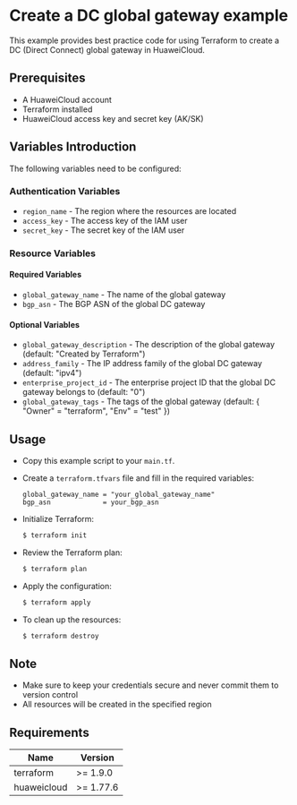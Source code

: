 # Create a DC global gateway example

This example provides best practice code for using Terraform to create a DC (Direct Connect) global gateway in HuaweiCloud.

## Prerequisites

* A HuaweiCloud account
* Terraform installed
* HuaweiCloud access key and secret key (AK/SK)

## Variables Introduction

The following variables need to be configured:

### Authentication Variables

* `region_name` - The region where the resources are located
* `access_key` - The access key of the IAM user
* `secret_key` - The secret key of the IAM user

### Resource Variables

#### Required Variables

* `global_gateway_name` - The name of the global gateway
* `bgp_asn` - The BGP ASN of the global DC gateway

#### Optional Variables

* `global_gateway_description` - The description of the global gateway (default: "Created by Terraform")
* `address_family` - The IP address family of the global DC gateway (default: "ipv4")
* `enterprise_project_id` - The enterprise project ID that the global DC gateway belongs to (default: "0")
* `global_gateway_tags` - The tags of the global gateway (default: { "Owner" = "terraform", "Env" = "test" })

## Usage

* Copy this example script to your `main.tf`.

* Create a `terraform.tfvars` file and fill in the required variables:

  ```hcl
  global_gateway_name = "your_global_gateway_name"
  bgp_asn             = your_bgp_asn
  ```

* Initialize Terraform:

  ```bash
  $ terraform init
  ```

* Review the Terraform plan:

  ```bash
  $ terraform plan
  ```

* Apply the configuration:

  ```bash
  $ terraform apply
  ```

* To clean up the resources:

  ```bash
  $ terraform destroy
  ```

## Note

* Make sure to keep your credentials secure and never commit them to version control
* All resources will be created in the specified region

## Requirements

| Name | Version |
| ---- | ---- |
| terraform | >= 1.9.0 |
| huaweicloud | >= 1.77.6 |
